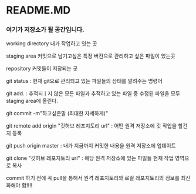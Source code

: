 # README.MD

### 여기가 저장소가 될 공간입니다.

working directory 내가 작업하고 잇는 곳

staging area 커밋으로 남기고싶은 특정 버전으로 관리하고 싶은 파일이 있는곳

repository 커밋들이 저장되는 곳





git status : 현재 git으로 관리되고 있는 파일들의 상태를 알려주는 명령어

git add. : 추적되ㅣ지 않은 모든 파일과 추적하고 있는 파일 중 수정된 파일을 모두  staging area에 올린다.

git commit -m"하고싶은말 (최대한 자세하게)"

git remote add origin "깃허브 레포지토리 url" : 어떤 원격 저장소에 깃 작업을 할건지 등록

git push origin master : 내가 지금까지 커밋한 내용을 원격 저장소에 업데이트

git clone "깃허브 레포지토리 url" : 해당 원격 저장소에 있는 파일들 현재 작업 영역으로 복사

commit 하기 전에 꼭 pull을 통해서 원격 레포지토리와 로컬 레포지토리의 정보를 최신화해야 함!!!!
